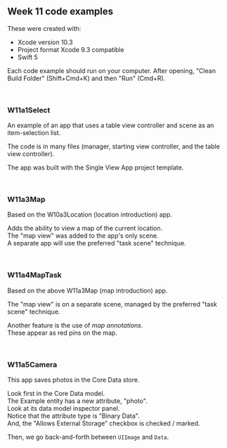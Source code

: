 ## Week 11 code examples

These were created with: 
* Xcode version 10.3
* Project format Xcode 9.3 compatible
* Swift 5

Each code example should run on your computer. After opening, "Clean Build Folder" (Shift+Cmd+K) and then "Run" (Cmd+R). 

<br>

### W11a1Select

An example of an app that uses a table view controller and scene as an item-selection list. 

The code is in many files (manager, starting view controller, and the table view controller).  

The app was built with the Single View App project template.

<br>

### W11a3Map

Based on the W10a3Location (location introduction) app.  

Adds the ability to view a map of the current location.  
The "map view" was added to the app's only scene.  
A separate app will use the preferred "task scene" technique.

<br>

### W11a4MapTask

Based on the above W11a3Map (map introduction) app.  

The "map view" is on a separate scene, managed by the preferred "task scene" technique.

Another feature is the use of *map annotations*.  
These appear as red pins on the map.  

<br>

### W11a5Camera

This app saves photos in the Core Data store.  

Look first in the Core Data model.  
The Example entity has a new attribute, "photo".    
Look at its data model inspector panel.  
Notice that the attribute type is "Binary Data".  
And, the "Allows External Storage" checkbox is checked / marked.  

Then, we go back-and-forth between `UIImage` and `Data`. 
